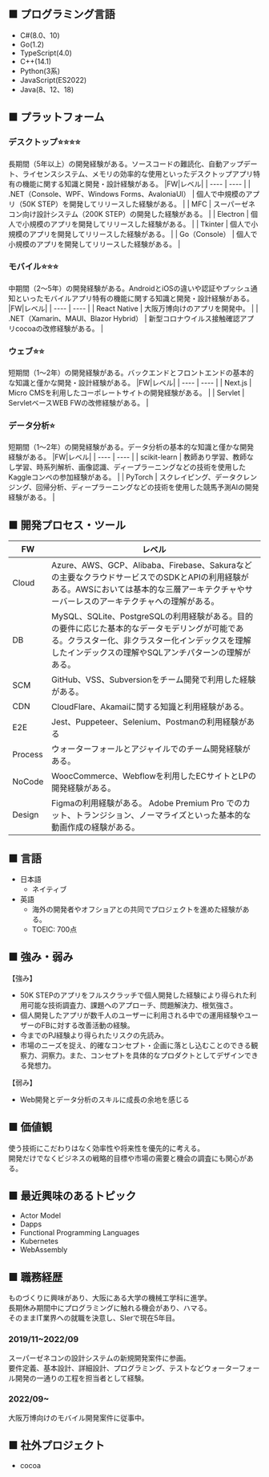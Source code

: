 ## ■ プログラミング言語
- C#(8.0、10)
- Go(1.2)
- TypeScript(4.0)
- C++(14.1)
- Python(3系)
- JavaScript(ES2022)
- Java(8、12、18)


## ■ プラットフォーム
### デスクトップ⭐⭐⭐⭐
長期間（5年以上）の開発経験がある。ソースコードの難読化、自動アップデート、ライセンスシステム、メモリの効率的な使用といったデスクトップアプリ特有の機能に関する知識と開発・設計経験がある。
|FW|レベル|
| ---- | ---- |
|  .NET（Console、WPF、Windows Forms、AvaloniaUI）  |  個人で中規模のアプリ（50K STEP）を開発してリリースした経験がある。  |
|  MFC  |  スーパーゼネコン向け設計システム（200K STEP）の開発した経験がある。  |
|  Electron  |  個人で小規模のアプリを開発してリリースした経験がある。  |
|  Tkinter  |  個人で小規模のアプリを開発してリリースした経験がある。  |
|  Go（Console）  |  個人で小規模のアプリを開発してリリースした経験がある。  |

### モバイル⭐⭐⭐
中期間（2～5年）の開発経験がある。AndroidとiOSの違いや認証やプッシュ通知といったモバイルアプリ特有の機能に関する知識と開発・設計経験がある。
|FW|レベル|
| ---- | ---- |
|  React Native  |  大阪万博向けのアプリを開発中。  |
|  .NET（Xamarin、MAUI、Blazor Hybrid）  |  新型コロナウイルス接触確認アプリcocoaの改修経験がある。  |

### ウェブ⭐⭐
短期間（1～2年）の開発経験がある。バックエンドとフロントエンドの基本的な知識と僅かな開発・設計経験がある。
|FW|レベル|
| ---- | ---- |
|  Next.js  |  Micro CMSを利用したコーポレートサイトの開発経験がある。  |
|  Servlet  |  ServletベースWEB FWの改修経験がある。  |

### データ分析⭐
短期間（1～2年）の開発経験がある。データ分析の基本的な知識と僅かな開発経験がある。
|FW|レベル|
| ---- | ---- |
|  scikit-learn  |  教師あり学習、教師なし学習、時系列解析、画像認識、ディープラーニングなどの技術を使用したKaggleコンペの参加経験がある。  |
|  PyTorch  |  スクレイピング、データクレンジング、回帰分析、ディープラーニングなどの技術を使用した競馬予測AIの開発経験がある。  |


## ■ 開発プロセス・ツール
|FW|レベル|
| ---- | ---- |
|  Cloud  | Azure、AWS、GCP、Alibaba、Firebase、Sakuraなどの主要なクラウドサービスでのSDKとAPIの利用経験がある。AWSにおいては基本的な三層アーキテクチャやサーバーレスのアーキテクチャへの理解がある。  |
|  DB  |  MySQL、SQLite、PostgreSQLの利用経験がある。目的の要件に応じた基本的なデータモデリングが可能である。クラスター化、非クラスター化インデックスを理解したインデックスの理解やSQLアンチパターンの理解がある。  |
|  SCM  |  GitHub、VSS、Subversionをチーム開発で利用した経験がある。  |
|  CDN  |  CloudFlare、Akamaiに関する知識と利用経験がある。  |
|  E2E  |  Jest、Puppeteer、Selenium、Postmanの利用経験がある  |
|  Process  |  ウォーターフォールとアジャイルでのチーム開発経験がある。  |
|  NoCode  |  WoocCommerce、Webflowを利用したECサイトとLPの開発経験がある。  |
|  Design | Figmaの利用経験がある。 Adobe Premium Pro でのカット、トランジション、ノーマライズといった基本的な動画作成の経験がある。 |

## ■ 言語

- 日本語
  - ネイティブ
- 英語
  - 海外の開発者やオフショアとの共同でプロジェクトを進めた経験がある。
  - TOEIC: 700点


## ■ 強み・弱み
【強み】
- 50K STEPのアプリをフルスクラッチで個人開発した経験により得られた利用可能な技術調査力、課題へのアプローチ、問題解決力、根気強さ。
- 個人開発したアプリが数千人のユーザーに利用される中での運用経験やユーザーのFBに対する改善活動の経験。
- 今までのPJ経験より得られたリスクの先読み。
- 市場のニーズを捉え、的確なコンセプト・企画に落とし込むことのできる観察力、洞察力。また、コンセプトを具体的なプロダクトとしてデザインできる発想力。
  
【弱み】
- Web開発とデータ分析のスキルに成長の余地を感じる


## ■ 価値観
使う技術にこだわりはなく効率性や将来性を優先的に考える。<br>
開発だけでなくビジネスの戦略的目標や市場の需要と機会の調査にも関心がある。


## ■ 最近興味のあるトピック
- Actor Model
- Dapps
- Functional Programming Languages
- Kubernetes
- WebAssembly


## ■ 職務経歴
ものづくりに興味があり、大阪にある大学の機械工学科に進学。<br>長期休み期間中にプログラミングに触れる機会があり、ハマる。
<br>そのままIT業界への就職を決意し、SIerで現在5年目。
### 2019/11~2022/09
スーパーゼネコンの設計システムの新規開発案件に参画。<br>
要件定義、基本設計、詳細設計、プログラミング、テストなどウォーターフォール開発の一通りの工程を担当者として経験。

### 2022/09~
大阪万博向けのモバイル開発案件に従事中。

## ■ 社外プロジェクト
- cocoa
